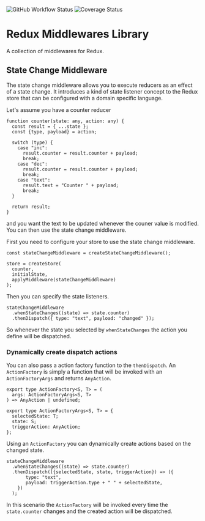 ![GitHub Workflow Status](https://img.shields.io/github/workflow/status/link-intersystems/redux-middlewares/Node.js%20CI)
![Coverage Status](https://coveralls.io/repos/github/link-intersystems/redux-middlewares/badge.svg?branch=master)

# Redux Middlewares Library

A collection of middlewares for Redux.

## State Change Middleware

The state change middleware allows you to execute reducers as an effect of a state change. It introduces a kind of state listener concept to the Redux store that can be configured with a domain specific language.

Let's assume you have a counter reducer

    function counter(state: any, action: any) {
      const result = { ...state };
      const {type, payload} = action;

      switch (type) {
        case "inc":
          result.counter = result.counter + payload;
          break;
        case "dec":
          result.counter = result.counter + payload;
          break;
        case "text":
          result.text = "Counter " + payload;
          break;
      }

      return result;
    }

and you want the text to be updated whenever the couner value is modified. You can then use the state change middleware.

First you need to configure your store to use the state change middleware.

    const stateChangeMiddleware = createStateChangeMiddleware();

    store = createStore(
      counter,
      initialState,
      applyMiddleware(stateChangeMiddleware)
    );

Then you can specify the state listeners.

    stateChangeMiddleware
      .whenStateChanges((state) => state.counter)
      .thenDispatch({ type: "text", payload: "changed" });

So whenever the state you selected by `whenStateChanges` the action you define will be dispatched.

### Dynamically create dispatch actions

You can also pass a action factory function to the `thenDispatch`. An `ActionFactory` is simply a function that will be invoked with an `ActionFactoryArgs` and returns `AnyAction`.

    export type ActionFactory<S, T> = (
      args: ActionFactoryArgs<S, T>
    ) => AnyAction | undefined;

    export type ActionFactoryArgs<S, T> = {
      selectedState: T;
      state: S;
      triggerAction: AnyAction;
    };

Using an `ActionFactory` you can dynamically create actions based on the changed state.

    stateChangeMiddleware
      .whenStateChanges((state) => state.counter)
      .thenDispatch(({selectedState, state, triggerAction}) => ({
           type: "text",
           payload: triggerAction.type + " " + selectedState,
        })
      );

In this scenario the `ActionFactory` will be invoked every time the `state.counter` changes and the created action will be dispatched.
